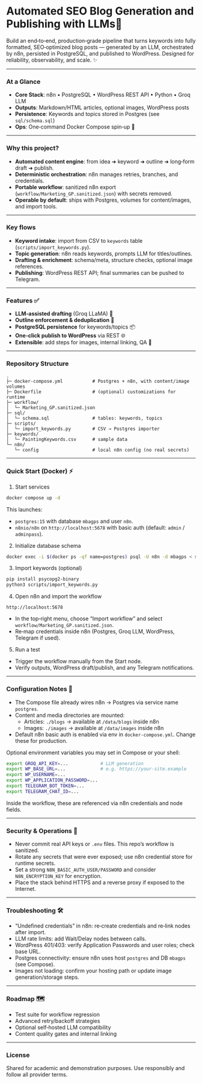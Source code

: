 # Automated SEO Blog Generation and Publishing with LLMs🚀

Build an end‑to‑end, production‑grade pipeline that turns keywords into fully formatted, SEO‑optimized blog posts — generated by an LLM, orchestrated by n8n, persisted in PostgreSQL, and published to WordPress. Designed for reliability, observability, and scale. ✨

---

### At a Glance

- **Core Stack**: n8n • PostgreSQL • WordPress REST API • Python • Groq LLM
- **Outputs**: Markdown/HTML articles, optional images, WordPress posts
- **Persistence**: Keywords and topics stored in Postgres (see `sql/schema.sql`)
- **Ops**: One‑command Docker Compose spin‑up 🐳

---

### Why this project?

- **Automated content engine**: from idea ➜ keyword ➜ outline ➜ long‑form draft ➜ publish.
- **Deterministic orchestration**: n8n manages retries, branches, and credentials.
- **Portable workflow**: sanitized n8n export (`workflow/Marketing_GP.sanitized.json`) with secrets removed.
- **Operable by default**: ships with Postgres, volumes for content/images, and import tools.

---

### Key flows

- **Keyword intake**: import from CSV to `keywords` table (`scripts/import_keywords.py`).
- **Topic generation**: n8n reads keywords, prompts LLM for titles/outlines.
- **Drafting & enrichment**: schema/meta, structure checks, optional image references.
- **Publishing**: WordPress REST API; final summaries can be pushed to Telegram.

---

### Features ✅

- **LLM‑assisted drafting** (Groq LLaMA) 🧠
- **Outline enforcement & deduplication** 🧩
- **PostgreSQL persistence** for keywords/topics 📦
- **One‑click publish to WordPress** via REST 🌐
- **Extensible**: add steps for images, internal linking, QA 🔌

---

### Repository Structure

```
.
├─ docker-compose.yml           # Postgres + n8n, with content/image volumes
├─ Dockerfile                   # (optional) customizations for runtime
├─ workflow/
│  └─ Marketing_GP.sanitized.json
├─ sql/
│  └─ schema.sql                # tables: keywords, topics
├─ scripts/
│  └─ import_keywords.py        # CSV → Postgres importer
├─ keywords/
│  └─ PaintingKeywords.csv      # sample data
└─ n8n/
   └─ config                    # local n8n config (no real secrets)
```

---

### Quick Start (Docker) ⚡

1) Start services

```bash
docker compose up -d
```

This launches:
- `postgres:15` with database `mbagps` and user `n8n`.
- `n8nio/n8n` on `http://localhost:5678` with basic auth (default: `admin` / `adminpass`).

2) Initialize database schema

```bash
docker exec -i $(docker ps -qf name=postgres) psql -U n8n -d mbagps < sql/schema.sql
```

3) Import keywords (optional)

```bash
pip install psycopg2-binary
python3 scripts/import_keywords.py
```

4) Open n8n and import the workflow

```text
http://localhost:5678
```

- In the top‑right menu, choose “Import workflow” and select `workflow/Marketing_GP.sanitized.json`.
- Re‑map credentials inside n8n (Postgres, Groq LLM, WordPress, Telegram if used).

5) Run a test

- Trigger the workflow manually from the Start node.
- Verify outputs, WordPress draft/publish, and any Telegram notifications.

---

### Configuration Notes 🔧

- The Compose file already wires n8n → Postgres via service name `postgres`.
- Content and media directories are mounted:
  - Articles: `./blogs` → available at `/data/blogs` inside n8n
  - Images: `./images` → available at `/data/images` inside n8n
- Default n8n basic auth is enabled via env in `docker-compose.yml`. Change these for production.

Optional environment variables you may set in Compose or your shell:

```bash
export GROQ_API_KEY=...            # LLM generation
export WP_BASE_URL=...             # e.g. https://your-site.example
export WP_USERNAME=...
export WP_APPLICATION_PASSWORD=...
export TELEGRAM_BOT_TOKEN=...
export TELEGRAM_CHAT_ID=...
```

Inside the workflow, these are referenced via n8n credentials and node fields.

---

### Security & Operations 🔐

- Never commit real API keys or `.env` files. This repo’s workflow is sanitized.
- Rotate any secrets that were ever exposed; use n8n credential store for runtime secrets.
- Set a strong `N8N_BASIC_AUTH_USER/PASSWORD` and consider `N8N_ENCRYPTION_KEY` for encryption.
- Place the stack behind HTTPS and a reverse proxy if exposed to the Internet.

---

### Troubleshooting 🛠️

- “Undefined credentials” in n8n: re‑create credentials and re‑link nodes after import.
- LLM rate limits: add Wait/Delay nodes between calls.
- WordPress 401/403: verify Application Passwords and user roles; check base URL.
- Postgres connectivity: ensure n8n uses host `postgres` and DB `mbagps` (see Compose).
- Images not loading: confirm your hosting path or update image generation/storage steps.

---

### Roadmap 🗺️

- Test suite for workflow regression
- Advanced retry/backoff strategies
- Optional self‑hosted LLM compatibility
- Content quality gates and internal linking

---

### License

Shared for academic and demonstration purposes. Use responsibly and follow all provider terms.
     

